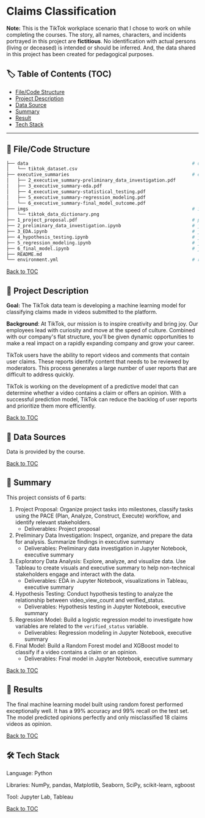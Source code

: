 # Claims Classification

**Note:** This is the TikTok workplace scenario that I chose to work on while completing the courses. The story, all names, characters, and incidents portrayed in this project are **fictitious**. No identification with actual persons (living or deceased) is intended or should be inferred. And, the data shared in this project has been created for pedagogical purposes.

## :label: Table of Contents (TOC)
- [File/Code Structure](#open_file_folder-filecode-structure)
- [Project Description](#memo-project-description)
- [Data Source](#mag_right-data-source)
- [Summary](#open_book-summary)
- [Result](#dart-result)
- [Tech Stack](#hammer_and_wrench-tech-stack)

---

## :open_file_folder: File/Code Structure

```bash
├── data                                                            # data folder
│   └── tiktok_dataset.csv
├── executive_summaries                                             # executive summaries folder
│   ├── 2_executive_summary-preliminary_data_investigation.pdf          # preliminary data investigation
│   ├── 3_executive_summary-eda.pdf                                     # EDA
│   ├── 4_executive_summary-statistical_testing.pdf                     # statistical testing
│   ├── 5_executive_summary-regression_modeling.pdf                     # regression modeling
│   └── 6_executive_summary-final_model_outcome.pdf                     # final model outcome
├── imgs                                                            # image folder
│   └── tiktok_data_dictionary.png
├── 1_project_proposal.pdf                                          # project proposal
├── 2_preliminary_data_investigation.ipynb                          # jupyter notebook for preliminary data investigation
├── 3_EDA.ipynb                                                     # jupyter notebook for exploratory data analysis (EDA)
├── 4_hypothesis_testing.ipynb                                      # jupyter notebook for hypothesis testing
├── 5_regression_modeling.ipynb                                     # jupyter notebook for regression model
├── 6_final_model.ipynb                                             # jupyter notebook for final model
├── README.md
└── environment.yml                                                 # required libraries (conda environment)
```

[Back to TOC](#label-table-of-contents-toc)

## :memo: Project Description

**Goal:** The TikTok data team is developing a machine learning model for classifying claims made in videos submitted to the platform.

**Background**: At TikTok, our mission is to inspire creativity and bring joy. Our employees lead with curiosity and move at the speed of culture. Combined with our company's flat structure, you'll be given dynamic opportunities to make a real impact on a rapidly expanding company and grow your career.

TikTok users have the ability to report videos and comments that contain user claims. These reports identify content that needs to be reviewed by moderators. This process generates a large number of user reports that are difficult to address quickly. 

TikTok is working on the development of a predictive model that can determine whether a video contains a claim or offers an opinion. With a successful prediction model, TikTok can reduce the backlog of user reports and prioritize them more efficiently.

[Back to TOC](#label-table-of-contents-toc)

## :mag_right: Data Sources

Data is provided by the course.

[Back to TOC](#label-table-of-contents-toc)

## :open_book: Summary

This project consists of 6 parts:

1. Project Proposal: Organize project tasks into milestones, classify tasks using the PACE (Plan, Analyze, Construct, Execute) workflow, and identify relevant stakeholders.
    - Deliverables: Project proposal
2. Preliminary Data Investigation: Inspect, organize, and prepare the data for analysis. Summarize findings in executive summary
    - Deliverables: Preliminary data investigation in Jupyter Notebook, executive summary
3. Exploratory Data Analysis: Explore, analyze, and visualize data. Use Tableau to create visuals and executive summary to help non-technical stakeholders engage and interact with the data.
    - Deliverables: EDA in Jupyter Notebook, visualizations in Tableau, executive summary
4. Hypothesis Testing: Conduct hypothesis testing to analyze the relationship between video_view_count and verified_status.
    - Deliverables: Hypothesis testing in Jupyter Notebook, executive summary
5. Regression Model: Build a logistic regression model to investigate how variables are related to the `verified_status` variable.
    - Deliverables: Regression modeling in Jupyter Notebook, executive summary
6. Final Model: Build a Random Forest model and XGBoost model to classify if a video contains a claim or an opinion.
    - Deliverables: Final model in Jupyter Notebook, executive summary

[Back to TOC](#label-table-of-contents-toc)

## :dart: Results

The final machine learning model built using random forest performed exceptionally well. It has a 99% accuracy and 99% recall on the test set. The model predicted opinions perfectly and only misclassified 18 claims videos as opinion.

[Back to TOC](#label-table-of-contents-toc)

## :hammer_and_wrench: Tech Stack

Language: Python

Libraries: NumPy, pandas, Matplotlib, Seaborn, SciPy, scikit-learn, xgboost

Tool: Jupyter Lab, Tableau

[Back to TOC](#label-table-of-contents-toc)
